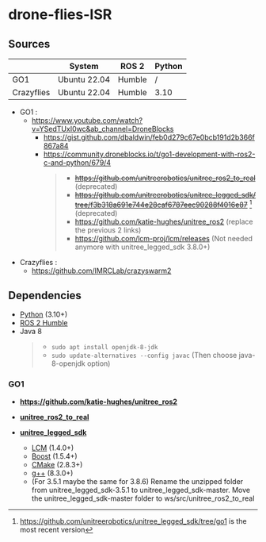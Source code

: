 # drone-flies-ISR

## Sources

| | System | ROS 2 | Python |
| ------- | ------- | ------- | ------ |
| GO1 | Ubuntu 22.04 | Humble | / |
| Crazyflies | Ubuntu 22.04 | Humble | 3.10 |

- GO1 :
  - https://www.youtube.com/watch?v=YSedTUxI0wc&ab_channel=DroneBlocks
    - https://gist.github.com/dbaldwin/feb0d279c67e0bcb191d2b366f867a84
    - https://community.droneblocks.io/t/go1-development-with-ros2-c-and-python/679/4
      > - ~~https://github.com/unitreerobotics/unitree_ros2_to_real~~ (deprecated)
      > - ~~https://github.com/unitreerobotics/unitree_legged_sdk/tree/f3b318a691e744e28caf6787eec90288f4016e87~~ [^1] (deprecated) 
      > - https://github.com/katie-hughes/unitree_ros2 (replace the previous 2 links)
      > - https://github.com/lcm-proj/lcm/releases (Not needed anymore with unitree_legged_sdk 3.8.0+)

[^1]: https://github.com/unitreerobotics/unitree_legged_sdk/tree/go1 is the most recent version

- Crazyflies :
  - https://github.com/IMRCLab/crazyswarm2

## Dependencies

- [Python](https://www.python.org/) (3.10+)
- [ROS 2 Humble](https://docs.ros.org/en/humble/index.html)
- Java 8
  > - `sudo apt install openjdk-8-jdk`
  > - `sudo update-alternatives --config javac`
  > (Then choose java-8-openjdk option)

### GO1
- **https://github.com/katie-hughes/unitree_ros2**

- [**unitree_ros2_to_real**](https://github.com/unitreerobotics/unitree_ros2_to_real)
- [**unitree_legged_sdk**](https://github.com/unitreerobotics/unitree_legged_sdk/tree/f3b318a691e744e28caf6787eec90288f4016e87)
  - [LCM](https://lcm-proj.github.io/lcm/) (1.4.0+)
  - [Boost](https://www.boost.org) (1.5.4+)
  - [CMake](https://www.cmake.org) (2.8.3+)
  - [g++](https://gcc.gnu.org) (8.3.0+)
  - (For 3.5.1 maybe the same for 3.8.6) Rename the unzipped folder from unitree_legged_sdk-3.5.1 to unitree_legged_sdk-master.
    Move the unitree_legged_sdk-master folder to ws/src/unitree_ros2_to_real
